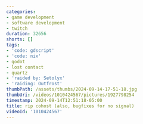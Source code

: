 ```yaml
---
categories:
- game development
- software development
- twitch
duration: 32656
shorts: []
tags:
- 'code: gdscript'
- 'code: nix'
- godot
- lost contact
- quartz
- 'raided by: Setolyx'
- 'raiding: Outfrost'
thumbPath: /assets/thumbs/2024-09-14-17-51-18.jpg
thumbUri: /videos/1010424567/pictures/1927798254
timestamp: 2024-09-14T12:51:18-05:00
title: rip cohost (also, bugfixes for no signal)
videoId: '1010424567'
---
```

